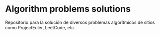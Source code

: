 # Algorithm problems solutions
Repositorio para la solución de diversos problemas algorítmicos de sitios como ProjectEuler, LeetCode, etc.
